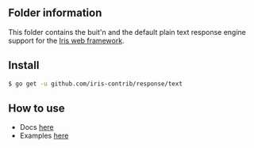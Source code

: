 ## Folder information

This folder contains the buit'n and the default plain text response engine support for the [Iris web framework](https://github.com/kataras/iris).


## Install

```sh
$ go get -u github.com/iris-contrib/response/text
```


## How to use

- Docs [here](https://kataras.gitbooks.io/iris/content/render_response.html)
- Examples [here](https://github.com/iris-contrib/examples/tree/master/response_engines)
